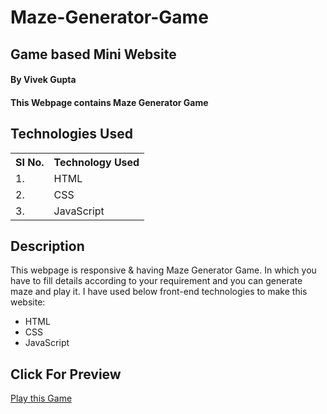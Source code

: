 # Maze-Generator-Game

## Game based Mini Website 

#### By Vivek Gupta

#### This Webpage contains Maze Generator Game

## Technologies Used

<table>
    <tr>
        <th>
            SI No.
            </th>
                <th>
            Technology Used
            </th>
    </tr>
    <tr>
        <td>
            1.
        </td>
        <td>
            HTML
        </td>
    </tr>
    <tr>
        <td>
            2.
        </td>
        <td>
            CSS
        </td>
    </tr>
    <tr>
        <td>
            3.
        </td>
        <td>
            JavaScript
        </td>
    </tr>
    
 </table>
    

## Description
This webpage is responsive & having Maze Generator Game. In which you have to fill details according to your requirement and you can generate maze and play it.
I have used below front-end technologies to make this website:

* HTML
* CSS
* JavaScript

## Click For Preview
<a href="https://thewisdomgupta.github.io/Maze-Generator-Game/">Play this Game<a>

